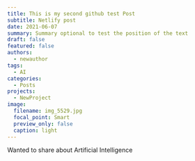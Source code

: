 ```yaml
---
title: This is my second github test Post
subtitle: Netlify post
date: 2021-06-07
summary: Summary optional to test the position of the text
draft: false
featured: false
authors:
  - newauthor
tags:
  - AI
categories:
  - Posts
projects:
  - NewProject
image:
  filename: img_5529.jpg
  focal_point: Smart
  preview_only: false
  caption: light
---
```

Wanted to share about Artificial Intelligence